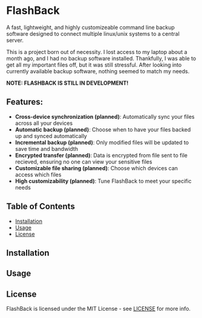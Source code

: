 # FlashBack
A fast, lightweight, and highly customizeable command line backup software designed to connect multiple linux/unix systems to a central server.

This is a project born out of necessity. I lost access to my laptop about a month ago, and I had no backup software installed. Thankfully, I was able to get all my important files off, but it was still stressful. After looking into currently available backup software, nothing seemed to match my needs.

**NOTE: FLASHBACK IS STILL IN DEVELOPMENT!**

## Features:
- **Cross-device synchronization (planned)**: Automatically sync your files across all your devices
- **Automatic backup (planned)**: Choose when to have your files backed up and synced automatically
- **Incremental backup (planned)**: Only modified files will be updated to save time and bandwidth
- **Encrypted transfer (planned)**: Data is encrypted from file sent to file recieved, ensuring no one can view your sensitive files
- **Customizable file sharing (planned)**: Choose which devices can access which files
- **High customizability (planned)**: Tune FlashBack to meet your specific needs

## Table of Contents
- [Installation](#installation)
- [Usage](#usage)
- [License](#license)

## Installation

## Usage

## License
FlashBack is licensed under the MIT License - see [LICENSE](LICENSE) for more info.
